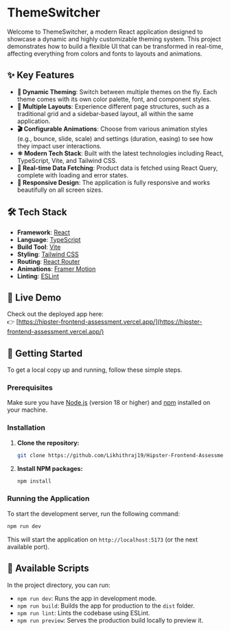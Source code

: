 # ThemeSwitcher

Welcome to ThemeSwitcher, a modern React application designed to showcase a dynamic and highly customizable theming system. This project demonstrates how to build a flexible UI that can be transformed in real-time, affecting everything from colors and fonts to layouts and animations.

## ✨ Key Features

- **🎨 Dynamic Theming**: Switch between multiple themes on the fly. Each theme comes with its own color palette, font, and component styles.
- **📐 Multiple Layouts**: Experience different page structures, such as a traditional grid and a sidebar-based layout, all within the same application.
- **🎬 Configurable Animations**: Choose from various animation styles (e.g., bounce, slide, scale) and settings (duration, easing) to see how they impact user interactions.
- **⚛️ Modern Tech Stack**: Built with the latest technologies including React, TypeScript, Vite, and Tailwind CSS.
- **🚀 Real-time Data Fetching**: Product data is fetched using React Query, complete with loading and error states.
- **📱 Responsive Design**: The application is fully responsive and works beautifully on all screen sizes.

## 🛠️ Tech Stack

- **Framework**: [React](https://reactjs.org/)
- **Language**: [TypeScript](https://www.typescriptlang.org/)
- **Build Tool**: [Vite](https://vitejs.dev/)
- **Styling**: [Tailwind CSS](https://tailwindcss.com/)
- **Routing**: [React Router](https://reactrouter.com/)
- **Animations**: [Framer Motion](https://www.framer.com/motion/)
- **Linting**: [ESLint](https://eslint.org/)

## 🔗 Live Demo

Check out the deployed app here:  
👉 [https://hipster-frontend-assessment.vercel.app/](https://hipster-frontend-assessment.vercel.app/)


## 🚀 Getting Started

To get a local copy up and running, follow these simple steps.

### Prerequisites

Make sure you have [Node.js](https://nodejs.org/) (version 18 or higher) and [npm](https://www.npmjs.com/) installed on your machine.

### Installation

1.  **Clone the repository:**
    ```sh
    git clone https://github.com/Likhithraj19/Hipster-Frontend-Assessment
    ```

2.  **Install NPM packages:**
    ```sh
    npm install
    ```

### Running the Application

To start the development server, run the following command:

```sh
npm run dev
```

This will start the application on `http://localhost:5173` (or the next available port).

## 📜 Available Scripts

In the project directory, you can run:

- `npm run dev`: Runs the app in development mode.
- `npm run build`: Builds the app for production to the `dist` folder.
- `npm run lint`: Lints the codebase using ESLint.
- `npm run preview`: Serves the production build locally to preview it.